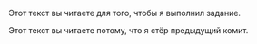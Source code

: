 Этот текст вы читаете для того, чтобы я выполнил задание.

Этот текст вы читаете потому, что я стёр предыдущий комит. 

